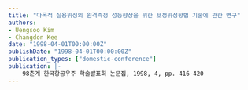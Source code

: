 ```yaml
---
title: "다목적 실용위성의 원격측정 성능향상을 위한 보정위성항법 기술에 관한 연구"
authors:
- Uengsoo Kim
- Changdon Kee
date: "1998-04-01T00:00:00Z"
publishDate: "1998-04-01T00:00:00Z"
publication_types: ["domestic-conference"]
publication: |-
    98춘계 한국항공우주 학술발표회 논문집, 1998, 4, pp. 416-420
---
```

